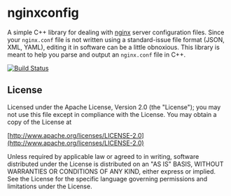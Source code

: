 nginxconfig
===========

A simple C++ library for dealing with [nginx](http://nginx.com/) server configuration files.
Since your `nginx.conf` file is not written using a standard-issue file format (JSON, XML, YAML), editing it in software
 can be a little obnoxious.
This library is meant to help you parse and output an `nginx.conf` file in C++.

[![Build Status](https://travis-ci.org/tgockel/nginxconfig.svg?branch=master)](https://travis-ci.org/tgockel/nginxconfig)

License
-------

Licensed under the Apache License, Version 2.0 (the "License"); you may not use this file except in compliance with
the License. You may obtain a copy of the License at

  [http://www.apache.org/licenses/LICENSE-2.0](http://www.apache.org/licenses/LICENSE-2.0)

Unless required by applicable law or agreed to in writing, software distributed under the License is distributed on
an "AS IS" BASIS, WITHOUT WARRANTIES OR CONDITIONS OF ANY KIND, either express or implied. See the License for the
specific language governing permissions and limitations under the License.
